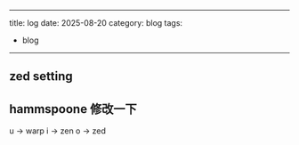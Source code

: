 
---
title: log
date: 2025-08-20
category: blog
tags:
  - blog
---

## zed setting

## hammspoone 修改一下

u -> warp
i -> zen
o -> zed
